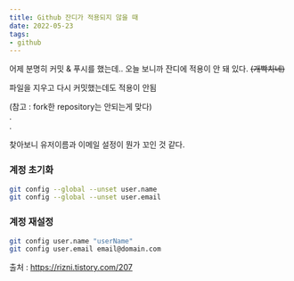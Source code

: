 ```yaml
---
title: Github 잔디가 적용되지 않을 때
date: 2022-05-23
tags:
- github
---
```


어제 분명히 커밋 & 푸시를 했는데.. 오늘 보니까 잔디에 적용이 안 돼 있다. ~~(개빡치네)~~

파일을 지우고 다시 커밋했는데도 적용이 안됨

(참고 : fork한 repository는 안되는게 맞다)   
.   
.   

찾아보니 유저이름과 이메일 설정이 뭔가 꼬인 것 같다.

### 계정 초기화
```bash
git config --global --unset user.name
git config --global --unset user.email
```

### 계정 재설정
```bash
git config user.name "userName"
git config user.email email@domain.com
```


출처 : https://rizni.tistory.com/207